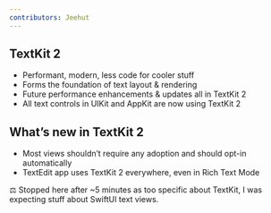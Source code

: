```yaml
---
contributors: Jeehut
---
```


## TextKit 2

- Performant, modern, less code for cooler stuff
- Forms the foundation of text layout & rendering
- Future performance enhancements & updates all in TextKit 2
- All text controls in UIKit and AppKit are now using TextKit 2

## What’s new in TextKit 2

- Most views shouldn’t require any adoption and should opt-in automatically
- TextEdit app uses TextKit 2 everywhere, even in Rich Text Mode

<aside>
⚖️ Stopped here after ~5 minutes as too specific about TextKit, I was expecting stuff about SwiftUI text views.
</aside>
